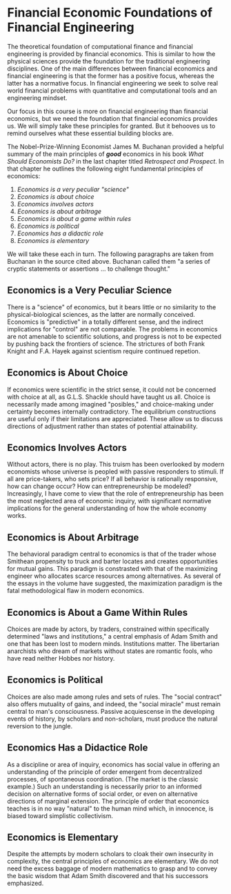 # Financial Economic Foundations of Financial Engineering 

The theoretical foundation of computational finance and financial engineering is provided by financial economics. This is similar to how the physical sciences provide the foundation for the traditional engineering disciplines. One of the main differences between financial economics and financial engineering is that the former has a positive focus, whereas the latter has a normative focus. In financial engineering we seek to solve real world financial problems with quantitative and computational tools and an engineering mindset. 

Our focus in this course is more on financial engineering than financial economics, but we need the foundation that financial economics provides us. We will simply take these principles for granted. But it behooves us to remind ourselves what these essential building blocks are. 

The Nobel-Prize-Winning Economist James M. Buchanan provided a helpful summary of the main principles of ___good___ economics in his book _What Should Economists Do?_ in the last chapter titled _Retrospect and Prospect_. In that chapter he outlines the following eight fundamental principles of economics:

1. _Economics is a very peculiar "science"_
2. _Economics is about choice_
3. _Economics involves actors_
4. _Economics is about arbitrage_
5. _Economics is about a game within rules_
6. _Economics is political_
7. _Economics has a didactic role_
8. _Economics is elementary_

We will take these each in turn. The following paragraphs are taken from Buchanan in the source cited above. Buchanan called them "a series of cryptic statements or assertions ... to challenge thought."


## Economics is a Very Peculiar Science

There is a "science" of economics, but it bears little or no similarity to the physical-biological sciences, as the latter are normally conceived. Economics is "predictive" in a totally different sense, and the indirect implications for "control" are not comparable. The problems in economics are not amenable to scientific solutions, and progress is not to be expected by pushing back the frontiers of science. The strictures of both Frank Knight and F.A. Hayek against scientism require continued repetion.


## Economics is About Choice

If economics were scientific in the strict sense, it could not be concerned with choice at all, as G.L.S. Shackle should have taught us all. Choice is necessarily made among imagined "posibles," and choice-making under certainty becomes internally contradictory. The equilibrium constructions are useful only if their limitations are appreciated. These allow us to discuss directions of adjustment rather than states of potential attainability. 


## Economics Involves Actors

Without actors, there is no play. This truism has been overlooked by modern economists whose universe is peopled with passive responders to stimuli. If all are price-takers, who sets price? If all behavior is rationally responsive, how can change occur? How can entrepreneurship be modeled? Increasingly, I have come to view that the role of entrepreneurship has been the most neglected area of economic inquiry, with significant normative implications for the general understanding of how the whole economy works.  


## Economics is About Arbitrage

The behavioral paradigm central to economics is that of the trader whose Smithean propensity to truck and barter locates and creates opportunities for mutual gains. This paradigm is constrasted with that of the maximizing engineer who allocates scarce resources among alternatives. As several of the essays in the volume have suggested, the maximization paradigm is the fatal methodological flaw in modern economics.


## Economics is About a Game Within Rules

Choices are made by actors, by traders, constrained within specifically determined "laws and institutions," a central emphasis of Adam Smith and one that has been lost to modern minds. Institutions matter. The libertarian anarchists who dream of markets without states are romantic fools, who have read neither Hobbes nor history.


## Economics is Political

Choices are also made among rules and sets of rules. The "social contract" also offers mutuality of gains, and indeed, the "social miracle" must remain central to man's consciousness. Passive acquiescense in the developing events of history, by scholars and non-scholars, must produce the natural reversion to the jungle.


## Economics Has a Didactice Role

As a discipline or area of inquiry, economics has social value in offering an understanding of the principle of order emergent from decentralized processes, of spontaneous coordination. (The market is the classic example.) Such an understanding is necessarily prior to an informed decision on alternative forms of social order, or even on alternative directions of marginal extension. The principle of order that economics teaches is in no way "natural" to the human mind which, in innocence, is biased toward simplistic collectivism.


## Economics is Elementary

Despite the attempts by modern scholars to cloak their own insecurity in complexity, the central principles of economics are elementary. We do not need the excess baggage of modern mathematics to grasp and to convey the basic wisdom that Adam Smith discovered and that his successors emphasized.
